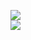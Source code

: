 [![](https://img.shields.io/badge/Made%20With-Github%20Spray-lightgrey.svg?style=for-the-badge&logo=github)](https://github.com/Annihil/github-spray#7039)  
[![](https://i.imgur.com/2DrTn0Z.gif)](https://github.com/Annihil/github-spray)